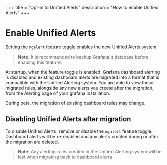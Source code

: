 +++
title = "Opt-in to Unified Alerts"
description = "How to enable Unified Alerts"
+++

# Enable Unified Alerts
Setting the `ngalert` feature toggle enables the new Unified Alerts system.

>**Note:** It is recommended to backup Grafana's database before enabling this feature.

At startup, when the feature toggle is enabled, Grafana dashboard alerting is disabled and existing dashboard alerts are migrated into a format that is compatible with the Unified Alerting system. You are able to view these migrated rules, alongside any new alerts you create after the migration, from the Alerting page of your grafana installation.

During beta, the migration of existing dashboard rules may change.

## Disabling Unified Alerts after migration
To disable Unified Alerts, remove or disable the `ngalert` feature toggle. Dashboard alerts will be re-enabled and any alerts created during or after the migration are deleted.

>**Note:** Any alerting rules created in the Unified Alerting system will be lost when migrating back to dashboard alerts
